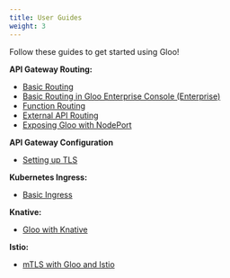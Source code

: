 ```yaml
---
title: User Guides
weight: 3
---
```


Follow these guides to get started using Gloo!

**API Gateway Routing:**

* [Basic Routing](basic_routing)
* [Basic Routing in Gloo Enterprise Console (Enterprise)](../enterprise/basic_routing_console)
* [Function Routing](function_routing)
* [External API Routing](external_api_routing)
* [Exposing Gloo with NodePort](node_port)

**API Gateway Configuration**

* [Setting up TLS](tls_setup)


**Kubernetes Ingress:**

* [Basic Ingress](basic_ingress)

**Knative:**

* [Gloo with Knative](gloo_with_knative)

**Istio:**

* [mTLS with Gloo and Istio](gloo_istio_mtls)
